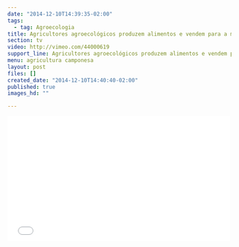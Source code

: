 ```yaml
---
date: "2014-12-10T14:39:35-02:00"
tags:
  - tag: Agroecologia
title: Agricultores agroecológicos produzem alimentos e vendem para a merenda
section: tv
video: http://vimeo.com/44000619
support_line: Agricultores agroecológicos produzem alimentos e vendem para a merenda
menu: agricultura camponesa
layout: post
files: []
created_date: "2014-12-10T14:40:40-02:00"
published: true
images_hd: ""

---
```

<p><iframe allowfullscreen="" frameborder="0" height="281" mozallowfullscreen="" src="//player.vimeo.com/video/44000619" webkitallowfullscreen="" width="500"></iframe></p>
